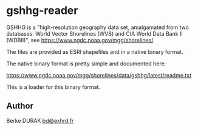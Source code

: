 # gshhg-reader

GSHHG is a "high-resolution geography data set, amalgamated from two
databases: World Vector Shorelines (WVS) and CIA World Data Bank II
(WDBII)", see https://www.ngdc.noaa.gov/mgg/shorelines/

The files are provided as ESRI shapefiles and in a native binary
format.

The native binary format is pretty simple and documented here:

  https://www.ngdc.noaa.gov/mgg/shorelines/data/gshhg/latest/readme.txt

This is a loader for this binary format.

## Author

Berke DURAK <bd@exhrd.fr>

